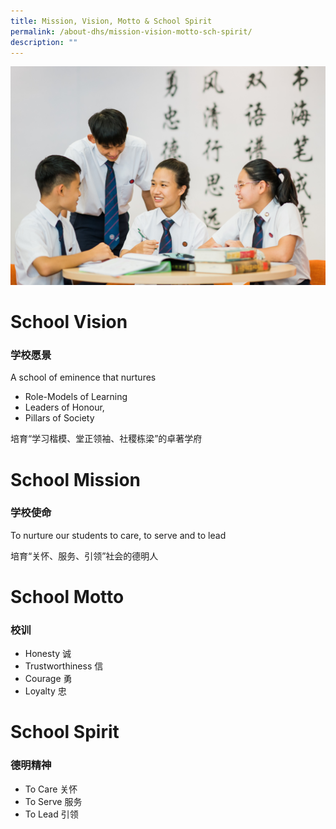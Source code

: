 ```yaml
---
title: Mission, Vision, Motto & School Spirit
permalink: /about-dhs/mission-vision-motto-sch-spirit/
description: ""
---
```

![students mission vision motto](/images/Homepage/students.jpg)

# **School Vision**
### 学校愿景

A school of eminence that nurtures

*   Role-Models of Learning
*   Leaders of Honour,
*   Pillars of Society

培育“学习楷模、堂正领袖、社稷栋梁”的卓著学府

# **School Mission**
### 学校使命

To nurture our students to care, to serve and to lead  

培育“关怀、服务、引领”社会的德明人

# **School Motto**
### 校训

*   Honesty 诚
*   Trustworthiness 信
*   Courage 勇
*   Loyalty 忠

# **School Spirit**
### 德明精神

*   To Care 关怀
*   To Serve 服务
*   To Lead 引领